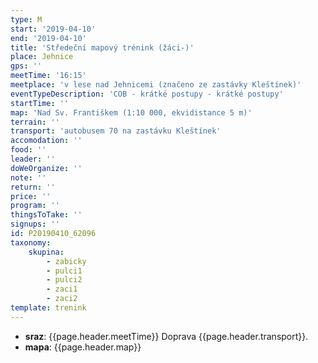```yaml
---
type: M
start: '2019-04-10'
end: '2019-04-10'
title: 'Středeční mapový trénink (žáci-)'
place: Jehnice
gps: ''
meetTime: '16:15'
meetplace: 'v lese nad Jehnicemi (značeno ze zastávky Kleštínek)'
eventTypeDescription: 'COB - krátké postupy - krátké postupy'
startTime: ''
map: 'Nad Sv. Františkem (1:10 000, ekvidistance 5 m)'
terrain: ''
transport: 'autobusem 70 na zastávku Kleštínek'
accomodation: ''
food: ''
leader: ''
doWeOrganize: ''
note: ''
return: ''
price: ''
program: ''
thingsToTake: ''
signups: ''
id: P20190410_62096
taxonomy:
    skupina:
        - zabicky
        - pulci1
        - pulci2
        - zaci1
        - zaci2
template: trenink
---
```

* **sraz**: {{page.header.meetTime}} Doprava {{page.header.transport}}.
* **mapa**: {{page.header.map}}
